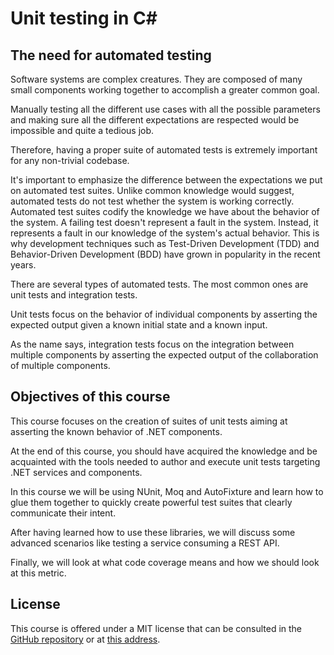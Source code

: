 # Unit testing in C\#

## The need for automated testing

Software systems are complex creatures. They are composed of many small components working together to accomplish a greater common goal.

Manually testing all the different use cases with all the possible parameters and making sure all the different expectations are respected would be impossible and quite a tedious job.

Therefore, having a proper suite of automated tests is extremely important for any non-trivial codebase.

It's important to emphasize the difference between the expectations we put on automated test suites. Unlike common knowledge would suggest, automated tests do not test whether the system is working correctly. Automated test suites codify the knowledge we have about the behavior of the system. A failing test doesn't represent a fault in the system. Instead, it represents a fault in our knowledge of the system's actual behavior. This is why development techniques such as Test-Driven Development \(TDD\) and Behavior-Driven Development \(BDD\) have grown in popularity in the recent years.

There are several types of automated tests. The most common ones are unit tests and integration tests.

Unit tests focus on the behavior of individual components by asserting the expected output given a known initial state and a known input.

As the name says, integration tests focus on the integration between multiple components by asserting the expected output of the collaboration of multiple components.

## Objectives of this course

This course focuses on the creation of suites of unit tests aiming at asserting the known behavior of .NET components.

At the end of this course, you should have acquired the knowledge and be acquainted with the tools needed to author and execute unit tests targeting .NET services and components.

In this course we will be using NUnit, Moq and AutoFixture and learn how to glue them together to quickly create powerful test suites that clearly communicate their intent.

After having learned how to use these libraries, we will discuss some advanced scenarios like testing a service consuming a REST API.

Finally, we will look at what code coverage means and how we should look at this metric.

## License

This course is offered under a MIT license that can be consulted in the [GitHub repository](https://github.com/emgdev/unit-testing-csharp) or at [this address](https://raw.githubusercontent.com/emgdev/unit-testing-csharp/master/LICENSE).
